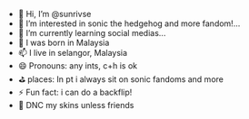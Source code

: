 - 👋 Hi, I’m @sunrivse
- 👀 I’m interested in sonic the hedgehog and more fandom!...
- 🌱 I’m currently learning social medias...
- 💞️ I was born in Malaysia
- 📫 I live in selangor, Malaysia 
- 😄 Pronouns: any ints, c+h is ok
- ⛳ places: In pt i always sit on sonic fandoms and more
- ⚡ Fun fact: i can do a backflip!
- 🚫 DNC my skins unless friends
<!---
sunrivse/sunrivse is a ✨ special ✨ repository because its `README.md` (this file) appears on your GitHub profile.
You can click the Preview link to take a look at your changes.
--->
